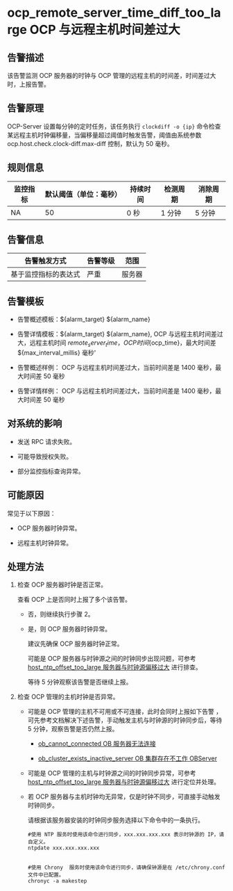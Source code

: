 ocp_remote_server_time_diff_too_large OCP 与远程主机时间差过大 
=========================================================================



**告警描述** 
-----------------------------

该告警监测 OCP 服务器的时钟与 OCP 管理的远程主机的时间差，时间差过大时，上报告警。

告警原理 
-------------------------

OCP-Server 设置每分钟的定时任务，该任务执行 `clockdiff -o {ip}` 命令检查某远程主机时钟偏移量，当偏移量超过阈值时触发告警，阈值由系统参数 ocp.host.check.clock-diff.max-diff 控制，默认为 50 毫秒。

**规则信息** 
-----------------------------



| 监控指标 | 默认阈值（单位：毫秒） | 持续时间 | 检测周期 | 消除周期 |
|------|-------------|------|------|------|
| NA   | 50          | 0 秒  | 1 分钟 | 5 分钟 |



**告警信息** 
-----------------------------



|   告警触发方式   | 告警等级 | 范围  |
|------------|------|-----|
| 基于监控指标的表达式 | 严重   | 服务器 |



**告警模板** 
-----------------------------

* 告警概述模板：${alarm_target} ${alarm_name}

  

* 告警详情模板：${alarm_target} ${alarm_name}, OCP 与远程主机时间差过大，远程主机时间 ${remote_server_time}，OCP 时间${ocp_time}，最大时间差 ${max_interval_millis} 毫秒'

  

* 告警概述样例： OCP 与远程主机时间差过大，当前时间差是 1400 毫秒，最大时间差 50 毫秒

  

* 告警详情样例： OCP 与远程主机时间差过大，当前时间差是 1400 毫秒，最大时间差 50 毫秒

  




**对系统的影响** 
-------------------------------

* 发送 RPC 请求失败。

  

* 可能导致授权失败。

  

* 部分监控指标查询异常。

  




可能原因 
-------------------------

常见于以下原因：

* OCP 服务器时钟异常。

  

* 远程主机时钟异常。

  




处理方法 
-------------------------

1. 检查 OCP 服务器时钟是否正常。

   查看 OCP 上是否同时上报了多个该告警。
   * 否，则继续执行步骤 2。

     
   
   * 是，则 OCP 服务器时钟异常。

     建议先确保 OCP 服务器时钟正常。

     可能是 OCP 服务器与时钟源之间的时钟同步出现问题，可参考 [host_ntp_offset_too_large 服务器与时钟源偏移过大](19.host_ntp_offset_too_large-host-ntp-offset-too-large.md) 进行排查。

     等待 5 分钟观察该告警是否继续上报。
     
   

   

2. 检查 OCP 管理的主机时钟是否异常。

   * 可能是 OCP 管理的主机不可用或不可连接，此时会同时上报如下告警 ，可先参考文档解决下述告警，手动触发主机与时钟源的时钟同步后，等待 5 分钟，观察告警是否仍然上报。

     * [ob_cannot_connected OB 服务器无法连接](../2.ob-alert/1.ob_cannot_connected-observer-cannot-be-connected.md)

       
     
     * [ob_cluster_exists_inactive_server OB 集群存在不工作 OBServer](../2.ob-alert/3.ob_cluster_exists_inactive_server-ob-the-cluster-is-not-working.md)

       
     

     
   
   * 可能是 OCP 管理的主机与时钟源之间的时钟同步异常，可参考 [host_ntp_offset_too_large 服务器与时钟源偏移过大](19.host_ntp_offset_too_large-host-ntp-offset-too-large.md) 进行定位并处理。

     
   
   * 若 OCP 服务器与主机时钟均无异常，仅是时钟不同步，可直接手动触发时钟同步。

     请根据该服务器安装的时钟同步服务选择以下命令中的一条执行。

     ```unknow
     #使用 NTP 服务时使用该命令进行同步，xxx.xxx.xxx.xxx 表示时钟源的 IP，请自定义。
     ntpdate xxx.xxx.xxx.xxx
     
     
     #使用 Chrony  服务时使用该命令进行同步，请确保钟源是在 /etc/chrony.conf 文件中已配置。
     chronyc -a makestep
     ```

     
   

   



